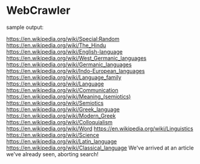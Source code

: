# WebCrawler

sample output:

https://en.wikipedia.org/wiki/Special:Random
https://en.wikipedia.org/wiki/The_Hindu
https://en.wikipedia.org/wiki/English-language
https://en.wikipedia.org/wiki/West_Germanic_languages
https://en.wikipedia.org/wiki/Germanic_languages
https://en.wikipedia.org/wiki/Indo-European_languages
https://en.wikipedia.org/wiki/Language_family
https://en.wikipedia.org/wiki/Language
https://en.wikipedia.org/wiki/Communication
https://en.wikipedia.org/wiki/Meaning_(semiotics)
https://en.wikipedia.org/wiki/Semiotics
https://en.wikipedia.org/wiki/Greek_language
https://en.wikipedia.org/wiki/Modern_Greek
https://en.wikipedia.org/wiki/Colloquialism
https://en.wikipedia.org/wiki/Word
https://en.wikipedia.org/wiki/Linguistics
https://en.wikipedia.org/wiki/Science
https://en.wikipedia.org/wiki/Latin_language
https://en.wikipedia.org/wiki/Classical_language
We've arrived at an article we've already seen, aborting search!
